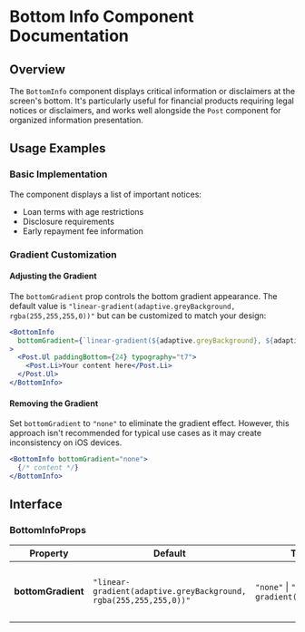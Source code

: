 # Bottom Info Component Documentation

## Overview

The `BottomInfo` component displays critical information or disclaimers at the screen's bottom. It's particularly useful for financial products requiring legal notices or disclaimers, and works well alongside the `Post` component for organized information presentation.

## Usage Examples

### Basic Implementation

The component displays a list of important notices:

- Loan terms with age restrictions
- Disclosure requirements
- Early repayment fee information

### Gradient Customization

#### Adjusting the Gradient

The `bottomGradient` prop controls the bottom gradient appearance. The default value is `"linear-gradient(adaptive.greyBackground, rgba(255,255,255,0))"` but can be customized to match your design:

```jsx
<BottomInfo
  bottomGradient={`linear-gradient(${adaptive.greyBackground}, ${adaptive.blue100})`}
>
  <Post.Ul paddingBottom={24} typography="t7">
    <Post.Li>Your content here</Post.Li>
  </Post.Ul>
</BottomInfo>
```

#### Removing the Gradient

Set `bottomGradient` to `"none"` to eliminate the gradient effect. However, this approach isn't recommended for typical use cases as it may create inconsistency on iOS devices.

```jsx
<BottomInfo bottomGradient="none">
  {/* content */}
</BottomInfo>
```

## Interface

### BottomInfoProps

| Property | Default | Type | Description |
|----------|---------|------|-------------|
| **bottomGradient** | `"linear-gradient(adaptive.greyBackground, rgba(255,255,255,0))"` | `"none"` \| `"linear-gradient(${string})"` | Configures the bottom gradient's color and visibility |
